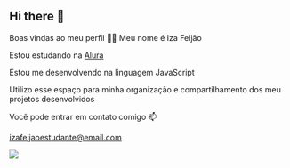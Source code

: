 ## Hi there 👋

Boas vindas ao meu perfil 💙💙
Meu nome é Iza Feijão

Estou estudando na [Alura](www.alura.com.br)

Estou me desenvolvendo na linguagem JavaScript

Utilizo esse espaço para minha organização e compartilhamento dos meu projetos desenvolvidos

Você pode entrar em contato comigo 📫

izafeijaoestudante@email.com

![](https://user-images.githubusercontent.com/14011726/94132137-7d4fc100-fe7c-11ea-8512-69f90cb65e48.gif)
